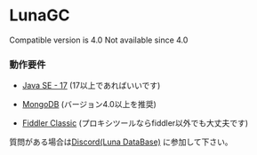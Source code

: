 # LunaGC

Compatible version is 4.0
Not available since 4.0

### 動作要件

* [Java SE - 17](https://www.oracle.com/java/technologies/javase/jdk18-archive-downloads.html) (17以上であればいいです)

* [MongoDB](https://www.mongodb.com/try/download/community)  (バージョン4.0以上を推奨)

* [Fiddler Classic](https://telerik-fiddler.s3.amazonaws.com/fiddler/FiddlerSetup.exe) (プロキシツールならfiddler以外でも大丈夫です)


質問がある場合は[Discord(Luna DataBase)](https://discord.gg/x2uEzwCNn2) に参加して下さい｡
